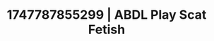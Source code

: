 ---
categories:
- Double penetration
- BookTok after dark
- Softcore vibes
- Gender-fluid lovers
- Soft domination
image: /assets/images/1747787855299.jpg
layout: post
seo:
  description: Featured content with artistic ABDL Play, Scat Fetish. HD images available.
  keywords: ABDL Play, Scat Fetish
  og_image: /assets/images/1747787855299.jpg
  schema_type: VisualArtwork
tags:
- '#1747787855299'
- ABDL Play
- Scat Fetish
title: 1747787855299 | ABDL Play Scat Fetish
---
